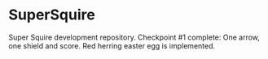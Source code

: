 # SuperSquire
Super Squire development repository.
Checkpoint #1 complete:
One arrow, one shield and score. Red herring  easter egg is implemented.
